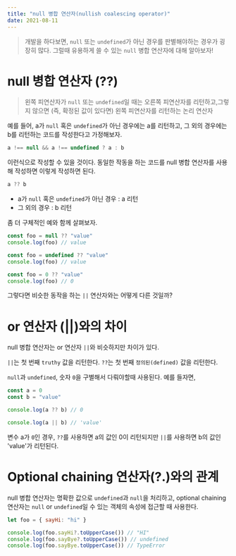 ```yaml
---
title: "null 병합 연산자(nullish coalescing operator)"
date: 2021-08-11
---
```


> 개발을 하다보면, `null` 또는 `undefined`가 아닌 경우를 판별해야하는 경우가 굉장히 많다.
> 그럴때 유용하게 쓸 수 있는 `null` 병합 연산자에 대해 알아보자!

# null 병합 연산자 (??)

> 왼쪽 피연산자가 `null` 또는 `undefined`일 때는 오른쪽 피연산자를 리턴하고,그렇지 않으면 (즉, 확정된 값이 있다면) 왼쪽 피연산자를 리턴하는 논리 연산자

예를 들어, a가 `null` 혹은 `undefined`가 아닌 경우에는 a를 리턴하고, 그 외의 경우에는 b를 리턴하는 코드를 작성한다고 가정해보자.

```js
a !== null && a !== undefined ? a : b
```

이런식으로 작성할 수 있을 것이다.
동일한 작동을 하는 코드를 null 병합 연산자를 사용해 작성하면 이렇게 작성하면 된다.

```js
a ?? b
```

- a가 `null` 혹은 `undefined`가 아닌 경우 : a 리턴
- 그 외의 경우 : b 리턴

좀 더 구체적인 예와 함께 살펴보자.

```js
const foo = null ?? "value"
console.log(foo) // value

const foo = undefined ?? "value"
console.log(foo) // value

const foo = 0 ?? "value"
console.log(foo) // 0
```

그렇다면 비슷한 동작을 하는 `||` 연산자와는 어떻게 다른 것일까?

# or 연산자 (||)와의 차이

null 병합 연산자는 or 연산자 `||`와 비슷하지만 차이가 있다.

`||`는 첫 번째 `truthy` 값을 리턴한다.
`??`는 첫 번째 `정의된(defined)` 값을 리턴한다.

`null`과 `undefined`, 숫자 `0`을 구별해서 다뤄야할때 사용된다.
예를 들자면,

```js
const a = 0
const b = "value"

console.log(a ?? b) // 0

console.log(a || b) // 'value'
```

변수 a가 `0`인 경우, `??`를 사용하면 a의 값인 0이 리턴되지만 `||`를 사용하면 b의 값인 'value'가 리턴된다.

# Optional chaining 연산자(?.)와의 관계

null 병합 연산자는 명확한 값으로 `undefined`과 `null`을 처리하고, optional chaining 연산자는 `null` or `undefined`일 수 있는 객체의 속성에 접근할 때 사용한다.

```js
let foo = { sayHi: "hi" }

console.log(foo.sayHi?.toUpperCase()) // "HI"
console.log(foo.sayBye?.toUpperCase()) // undefined
console.log(foo.sayBye.toUpperCase()) // TypeError
```
